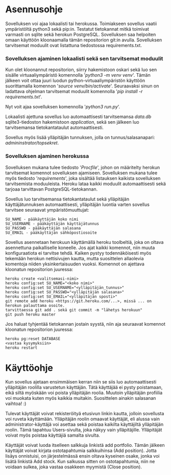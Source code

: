 # Asennusohje
Sovelluksen voi ajaa lokaalisti tai herokussa. Toimiakseen sovellus vaatii ympäristöltä python3 sekä pip:in. Testatut tietokannat mitkä toimivat varmasti on sqlite sekä herokun PostgreSQL. Sovelluksen saa helpoiten omaan käyttöön kloonaamalla tämän repositorion git:in avulla. Sovelluksen tarvitsemat moduulit ovat listattuna tiedostossa requirements.txt.

### Sovelluksen ajaminen lokaalisti sekä sen tarvitsemat moduulit
Kun olet kloonannut repositorion, siirry hakemistoon oskari sekä luo sen sisälle virtuaaliympäristö komennolla '_python3 -m venv venv_'. Tämän jälkeen voit ottaa juuri luodun python-virtuaaliympäristön käyttöön suorittamalla komennon '_source venv/bin/activate_'. Seuraavaksi sinun on ladattava ohjelman tarvitsemat moduulit komennolla '_pip install -r requirements.txt_'.  

Nyt voit ajaa sovelluksen komennolla '_python3 run.py_'.  

Lokaalisti ajettuna sovellus luo automaattisesti tarvitsemansa _data.db_ sqlite3-tiedoston hakemistoon _application_, sekä sen jälkeen luo tarvitsemansa tietokantataulut automaattisesti.  

Sovellus myös lisää ylläpitäjän tunnuksen, jolla on tunnus/salasanapari: _admininstrator/topsekret_.  


### Sovelluksen ajaminen herokussa
Sovelluksen mukana tulee tiedosto '_Procfile_', johon on määritelty herokun tarvitsemat komennot sovelluksen ajamiseen. Sovelluksen mukana tulee myös tiedosto '_requirements_', joka sisältää listauksen kaikista sovelluksen tarvitsemista moduuleista. Heroku lataa kaikki moduulit automaattisesti sekä tarjoaa tarvittavan PostgreSQL-tietokannan.  

Sovellus luo tarvitsemansa tietokantataulut sekä ylläpitäjän käyttäjätunnuksen automaattisesti, ylläpitäjän luontia varten sovellus tarvitsee seuraavat ympäristömuuttujat:  
```
SU_NAME - pääkäyttäjän koko nimi  
SU_USERNAME - pääkäyttäjän käyttäjätunnus  
SU_PASSWD - pääkäyttäjän salasana  
SU_EMAIL - pääkäyttäjän sähköpostiosoite  
```

Sovellus asennetaan herokuun käyttämällä heroku toolbeltiä, joka on oltava asennettuna paikalliselle koneelle. Jos ajat kaikki komennot, niin muuta konfiguraatiota ei tarvitse tehdä. Kaiken pystyy todennäköisesti myös tekemään herokun nettisivujen kautta, mutta suosittelen allaolevia komentoja niiden yksinkertaisuuden vuoksi. Komennot on ajettava kloonatun repositorion juuressa:  

```
heroku create <valitsemasi-nimi>  
heroku config:set SU_NAME="<koko nimi>"  
heroku config:set SU_USERNAME="<ylläpitäjän_tunnus>"  
heroku config:set SU_PASSWD="<ylläpitäjän salasana>"  
heroku config:set SU_EMAIL="<ylläpitäjän sposti>"  
git remote add heroku <https://git.heroku.com/...>, missä ... on herokun palauttama osoite.  
tarvittaessa git add . sekä git commit -m "lähetys herokuun"  
git push heroku master  
```  

Jos haluat tyhjentää tietokannan jostain syystä, niin aja seuraavat komennot kloonatun repositorion juuressa:  

```
heroku pg:reset DATABASE
<vastaa kysymyksiin>
heroku restart
```

# Käyttöohje
Kun sovellus ajetaan ensimmäisen kerran niin se siis luo automaattisesti ylläpitäjän roolilla varustetun käyttäjän. Tätä käyttäjää ei pysty poistamaan, eikä siltä myöskään voi poista ylläpitäjän roolia. Muutoin ylläpitäjän profiilia voi muokata kuten myös kaikkia muitakin. Suosittelen ainakin salasanan vaihtoa! :)  

Tulevat käyttäjät voivat rekisteröityä etusivun linkin kautta, jolloin sovellusta voi ruveta käyttämään. Ylläpitäjän roolin omaavat käyttäjät, eli alussa vain administrator-käyttäjä voi asettaa sekä poistaa kaikilta käyttäjiltä ylläpitäjän roolin. Tämä tapahtuu Users-sivulta, joka näkyy vain ylläpitäjille. Ylläpitäjät voivat myös poistaa käyttäjiä samalta sivulta.  

Käyttäjät voivat luoda itselleen salkkuja linkistä add portfolio. Tämän jälkeen käyttäjät voivat kirjata ostotapahtumia salkkuihinsa (Add position). Jotta lisäys onnistuisi, on järjestelmässä ensin oltava kyseinen osake, jonka voi lisätä linkistä Add stock. Kun salkussa sitten on ostotapahtumia, niin ne voidaan sulkea, joka vastaa osakkeen myymistä (Close position).
